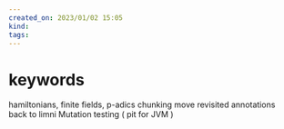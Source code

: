 ```yaml
---
created_on: 2023/01/02 15:05
kind:
tags:
---
```


# keywords



hamiltonians, finite fields, p-adics
chunking
move revisited annotations back to limni 
Mutation testing ( pit for JVM )